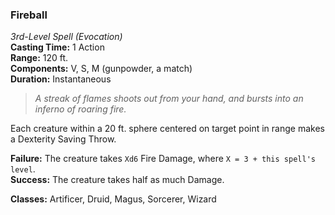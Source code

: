 ### Fireball  
*3rd-Level Spell (Evocation)*  
**Casting Time:** 1 Action  
**Range:** 120 ft.  
**Components:** V, S, M (gunpowder, a match)  
**Duration:** Instantaneous  

> *A streak of flames shoots out from your hand, and bursts into an inferno of roaring fire.*

Each creature within a 20 ft. sphere centered on target point in range makes a Dexterity Saving Throw.

**Failure:** The creature takes `Xd6` Fire Damage, where `X = 3 + this spell's level`.  
**Success:** The creature takes half as much Damage.  

**Classes:** Artificer, Druid, Magus, Sorcerer, Wizard